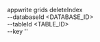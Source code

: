 appwrite grids deleteIndex \
        --databaseId <DATABASE_ID> \
        --tableId <TABLE_ID> \
        --key ''
